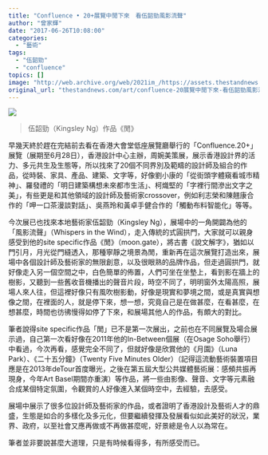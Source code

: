 ```yaml
---
title: "Confluence • 20+展覽中閒下來　看伍韶勁風影流聲"
author: "曾家輝"
date: "2017-06-26T10:08:00"
categories:
  - "藝術"
tags:
  - "伍韶勁"
  - "confluence"
topics: []
image: "http://web.archive.org/web/2021im_/https://assets.thestandnews.com/media/photos/19496359_10154687971567596_2081323705_o_qM9El.jpg"
original_url: "thestandnews.com/art/confluence-20展覽中閒下來-看伍韶勁風影流聲"
---
```

![](http://web.archive.org/web/2021im_/https://assets.thestandnews.com/media/photos/19496359_10154687971567596_2081323705_o_qM9El.jpg)
> 伍韶勁（Kingsley Ng）作品《閒》

早幾天終於趕在完結前去看在香港大會堂低座展覽廳舉行的「Confluence.20+」展覽（展期至6月28日），香港設計中心主辦，周婉美策展，展示香港設計界的活力、多元共生及生態等，所以找來了20個不同界別及範疇的設計師及組合的作品，從時裝、家具、產品、建築、文字等，好像劉小康的「從街頭字體窺看城市精神」、羅發禮的「明日建築構想未來都市生活」、柯熾堅的「字裡行間滲出文字之美」，有些更是和其他領域的設計師及藝術家crossover，例如利志榮和陳翹康合作的「呷一口茶漫談對話」、吳燕玲和黃卓手健合作的「觸動布料智能化」等等。

今次展已也找來本地藝術家伍韶勁（Kingsley Ng），展場中的一角開闢為他的「風影流聲」（Whispers in the Wind），走入傳統的式圓拱門，大家就可以親身感受到他的site specific作品《閒》（moon.gate），將古書《說文解字》，猶如以門引月，月光從門縫透入，那種寧靜之境景為閒，重新再在這次展覽打造出來，展場中各個設計師及藝術家的無限創意，以及很眼熟的品牌作品，但走過圓拱門，就好像走入另一個空間之中，白色簡單的佈置，人們可坐在坐墊上，看到影在牆上的樹影，又聽到一些舊收音機播出的聲音片段，時空不同了，明明窗外太陽高照，展場人來人往，但這裡好像只有風吹樹影動，好像是現實和夢境之間，或是真實與想像之間，在裡面的人，就是停下來，想一想，究竟自己是在做甚麼，在看甚麼，在想甚麼，時間也彷彿慢得如停了下來，和展場其他人的作品，有頗大的對比。

筆者說得site specific作品「閒」已不是第一次展出，之前也在不同展覽及場合展示過，自己第一次看好像在2011年他的In-Between個展（在Osage Soho舉行）中看過，今次再看，感覺完全不同了，但就好像是欣賞他的《月園》（Luna Park）、《二十五分鐘》（Twenty Five Minutes Older）（記得這流動藝術裝置項目應是在2013年deTour首度曝光，之後在第五屆大型公共媒體藝術展：感頻共振再現身，今年Art Basel期間亦重演）等作品，將一些由影像、聲音、文字等元素融合成某個特定氛圍，令觀賞的人好像進入某個時空中，去經驗，去感受。

展場中展示了很多位設計師及藝術家的作品，或者證明了香港設計及藝術人才的鼎盛，生態是如合的多樣化及多元化，但要繼續發揮及發展看似如此美好的狀況，業界、政府，以至社會又應再做或不再做甚麼呢，好景總是令人以為常在。

筆者並非要說甚麼大道理，只是有時候看得多，有所感受而已。